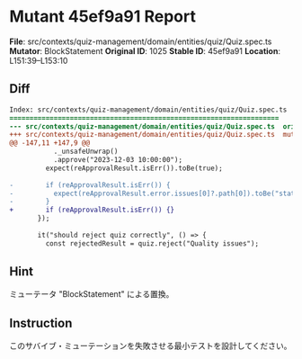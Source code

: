 # Mutant 45ef9a91 Report

**File**: src/contexts/quiz-management/domain/entities/quiz/Quiz.spec.ts
**Mutator**: BlockStatement
**Original ID**: 1025
**Stable ID**: 45ef9a91
**Location**: L151:39–L153:10

## Diff

```diff
Index: src/contexts/quiz-management/domain/entities/quiz/Quiz.spec.ts
===================================================================
--- src/contexts/quiz-management/domain/entities/quiz/Quiz.spec.ts	original
+++ src/contexts/quiz-management/domain/entities/quiz/Quiz.spec.ts	mutated #1025
@@ -147,11 +147,9 @@
           ._unsafeUnwrap()
           .approve("2023-12-03 10:00:00");
         expect(reApprovalResult.isErr()).toBe(true);
 
-        if (reApprovalResult.isErr()) {
-          expect(reApprovalResult.error.issues[0]?.path[0]).toBe("status");
-        }
+        if (reApprovalResult.isErr()) {}
       });
 
       it("should reject quiz correctly", () => {
         const rejectedResult = quiz.reject("Quality issues");
```

## Hint

ミューテータ "BlockStatement" による置換。

## Instruction

このサバイブ・ミューテーションを失敗させる最小テストを設計してください。
